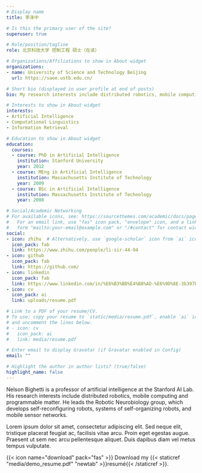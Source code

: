 ```yaml
---
# Display name
title: 李泽中

# Is this the primary user of the site?
superuser: true

# Role/position/tagline
role: 北京科技大学 控制工程 硕士（在读）

# Organizations/Affiliations to show in About widget
organizations:
- name: University of Science and Technology Beijing
  url: https://saee.ustb.edu.cn/

# Short bio (displayed in user profile at end of posts)
bio: My research interests include distributed robotics, mobile computing and programmable matter.

# Interests to show in About widget
interests:
- Artificial Intelligence
- Computational Linguistics
- Information Retrieval

# Education to show in About widget
education:
  courses:
  - course: PhD in Artificial Intelligence
    institution: Stanford University
    year: 2012
  - course: MEng in Artificial Intelligence
    institution: Massachusetts Institute of Technology
    year: 2009
  - course: BSc in Artificial Intelligence
    institution: Massachusetts Institute of Technology
    year: 2008

# Social/Academic Networking
# For available icons, see: https://sourcethemes.com/academic/docs/page-builder/#icons
#   For an email link, use "fas" icon pack, "envelope" icon, and a link in the
#   form "mailto:your-email@example.com" or "/#contact" for contact widget.
social:
- icon: zhihu  # Alternatively, use `google-scholar` icon from `ai` icon pack
  icon_pack: fab
  link: https://www.zhihu.com/people/li-sir-44-94
- icon: github
  icon_pack: fab
  link: https://github.com/
- icon: linkedin
  icon_pack: fab
  link: https://www.linkedin.com/in/%E6%B3%BD%E4%B8%AD-%E6%9D%8E-3b397b1b2/
- icon: cv
  icon_pack: ai
  link: uploads/resume.pdf

# Link to a PDF of your resume/CV.
# To use: copy your resume to `static/media/resume.pdf`, enable `ai` icons in `params.toml`, 
# and uncomment the lines below.
# - icon: cv
#   icon_pack: ai
#   link: media/resume.pdf

# Enter email to display Gravatar (if Gravatar enabled in Config)
email: ""

# Highlight the author in author lists? (true/false)
highlight_name: false
---
```


Nelson Bighetti is a professor of artificial intelligence at the Stanford AI Lab. His research interests include distributed robotics, mobile computing and programmable matter. He leads the Robotic Neurobiology group, which develops self-reconfiguring robots, systems of self-organizing robots, and mobile sensor networks.

Lorem ipsum dolor sit amet, consectetur adipiscing elit. Sed neque elit, tristique placerat feugiat ac, facilisis vitae arcu. Proin eget egestas augue. Praesent ut sem nec arcu pellentesque aliquet. Duis dapibus diam vel metus tempus vulputate.

{{< icon name="download" pack="fas" >}} Download my {{< staticref "media/demo_resume.pdf" "newtab" >}}resumé{{< /staticref >}}.
